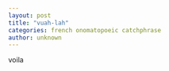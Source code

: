 ```yaml
---
layout: post
title: "vuah-lah"
categories: french onomatopoeic catchphrase
author: unknown
---
```

voila



